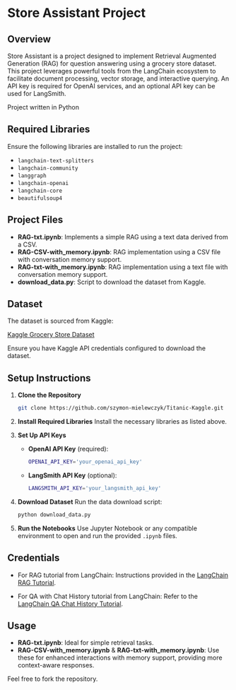 # Store Assistant Project

## Overview
Store Assistant is a project designed to implement Retrieval Augmented Generation (RAG) for question answering using a grocery store dataset. This project leverages powerful tools from the LangChain ecosystem to facilitate document processing, vector storage, and interactive querying. An API key is required for OpenAI services, and an optional API key can be used for LangSmith. 

Project written in Python

## Required Libraries
Ensure the following libraries are installed to run the project:

- `langchain-text-splitters`
- `langchain-community`
- `langgraph`
- `langchain-openai`
- `langchain-core`
- `beautifulsoup4`


## Project Files

- **RAG-txt.ipynb**: Implements a simple RAG using a text data derived from a CSV.
- **RAG-CSV-with_memory.ipynb**: RAG implementation using a CSV file with conversation memory support.
- **RAG-txt-with_memory.ipynb**: RAG implementation using a text file with conversation memory support.
- **download_data.py**: Script to download the dataset from Kaggle.

## Dataset
The dataset is sourced from Kaggle:

[Kaggle Grocery Store Dataset](https://www.kaggle.com/datasets/bhavikjikadara/grocery-store-dataset/data)

Ensure you have Kaggle API credentials configured to download the dataset.

## Setup Instructions

1. **Clone the Repository**
   ```bash
   git clone https://github.com/szymon-mielewczyk/Titanic-Kaggle.git
   ```

2. **Install Required Libraries**
   Install the necessary libraries as listed above.

3. **Set Up API Keys**
   - **OpenAI API Key** (required):
     ```bash
     OPENAI_API_KEY='your_openai_api_key'
     ```
   - **LangSmith API Key** (optional):
     ```bash
     LANGSMITH_API_KEY='your_langsmith_api_key'
     ```

4. **Download Dataset**
   Run the data download script:
   ```bash
   python download_data.py
   ```

5. **Run the Notebooks**
   Use Jupyter Notebook or any compatible environment to open and run the provided `.ipynb` files.

## Credentials
   - For RAG tutorial from LangChain:
     Instructions provided in the [LangChain RAG Tutorial](https://python.langchain.com/docs/tutorials/rag/).
   
   - For QA with Chat History tutorial from LangChain:
     Refer to the [LangChain QA Chat History Tutorial](https://python.langchain.com/docs/tutorials/qa_chat_history/).

## Usage

- **RAG-txt.ipynb**: Ideal for simple retrieval tasks.
- **RAG-CSV-with_memory.ipynb** & **RAG-txt-with_memory.ipynb**: Use these for enhanced interactions with memory support, providing more context-aware responses.



Feel free to fork the repository.
